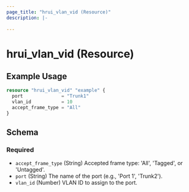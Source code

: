 ```yaml
---
page_title: "hrui_vlan_vid (Resource)"
description: |-
  
---
```


# hrui_vlan_vid (Resource)



## Example Usage

```terraform
resource "hrui_vlan_vid" "example" {
  port              = "Trunk1"
  vlan_id           = 10
  accept_frame_type = "All"
}
```

<!-- schema generated by tfplugindocs -->
## Schema

### Required

- `accept_frame_type` (String) Accepted frame type: 'All', 'Tagged', or 'Untagged'.
- `port` (String) The name of the port (e.g., 'Port 1', 'Trunk2').
- `vlan_id` (Number) VLAN ID to assign to the port.


